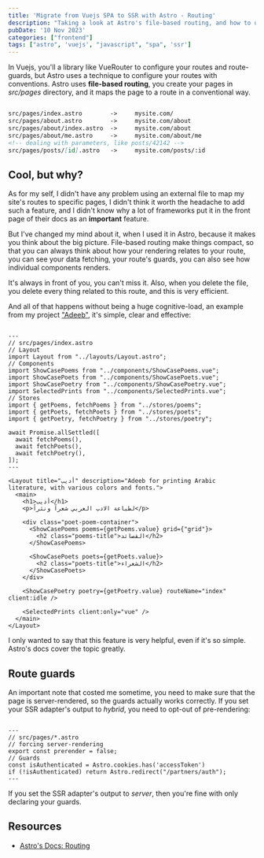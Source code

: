 ```yaml
---
title: 'Migrate from Vuejs SPA to SSR with Astro - Routing'
description: "Taking a look at Astro's file-based routing, and how to use it to migrate a Vuejs SPA to an SSR, and how to force specific pages to be rendered as static or server-rendered, and guarding specific routes that need authentication."
pubDate: '10 Nov 2023'
categories: ["frontend"]
tags: ["astro", 'vuejs', "javascript", "spa", 'ssr']
---
```


In Vuejs, you'll a library like VueRouter to configure your routes and route-guards, but Astro uses a technique to configure your routes with conventions. Astro uses **file-based routing**, you create your pages in *src/pages* directory, and it maps the page to a route in a conventional way.

```md

src/pages/index.astro        ->     mysite.com/
src/pages/about.astro        ->     mysite.com/about
src/pages/about/index.astro  ->     mysite.com/about
src/pages/about/me.astro     ->     mysite.com/about/me
<!-- dealing with parameters, like posts/42142 -->
src/pages/posts/[id].astro   ->     mysite.com/posts/:id 
```
## Cool, but why?

As for my self, I didn't have any problem using an external file to map my site's routes to specific pages, I didn't think it worth the headache to add such a feature, and I didn't know why a lot of frameworks put it in the front page of their docs as an **important** feature.

But I've changed my mind about it, when I used it in Astro, because it makes you think about the big picture. File-based routing make things compact, so that you can always think about how your rendering relates to your route, you can see your data fetching, your route's guards, you can also see how individual components renders.

It's always in front of you, you can't miss it. Also, when you delete the file, you delete every thing related to this route, and this is very efficient.

And all of that happens without being a huge cognitive-load, an example from my project ["Adeeb"](https://github.com/M-Shrief/Adeeb_Astro_SSR "Github repo"), it's simple, clear and effective:

```astro

---
// src/pages/index.astro
// Layout
import Layout from "../layouts/Layout.astro";
// Components
import ShowCasePoems from "../components/ShowCasePoems.vue";
import ShowCasePoets from "../components/ShowCasePoets.vue";
import ShowCasePoetry from "../components/ShowCasePoetry.vue";
import SelectedPrints from "../components/SelectedPrints.vue";
// Stores
import { getPoems, fetchPoems } from "../stores/poems";
import { getPoets, fetchPoets } from "../stores/poets";
import { getPoetry, fetchPoetry } from "../stores/poetry";

await Promise.allSettled([
  await fetchPoems(),
  await fetchPoets(),
  await fetchPoetry(),
]);
---

<Layout title="أديب" description="Adeeb for printing Arabic literature, with various colors and fonts.">
  <main>
    <h1>أديب</h1>
    <p>لطباعة الادب العربي شعراً ونثراً</p>

    <div class="poet-poem-container">
      <ShowCasePoems poems={getPoems.value} grid={"grid"}>
        <h2 class="poems-title">القصائد</h2>
      </ShowCasePoems>

      <ShowCasePoets poets={getPoets.value}>
        <h2 class="poets-title">الشعراء</h2>
      </ShowCasePoets>
    </div>

    <ShowCasePoetry poetry={getPoetry.value} routeName="index" client:idle />

    <SelectedPrints client:only="vue" />
  </main>
</Layout>
```

I only wanted to say that this feature is very helpful, even if it's so simple. Astro's docs cover the topic greatly.

## Route guards
An important note that costed me sometime, you need to make sure that the page is server-rendered, so the guards actually works correctly. If you set your SSR adapter's output to *hybrid*, you need to opt-out of pre-rendering:

```astro

---
// src/pages/*.astro
// forcing server-rendering
export const prerender = false;
// Guards
const isAuthenticated = Astro.cookies.has('accessToken')
if (!isAuthenticated) return Astro.redirect("/partners/auth");
---
```
If you set the SSR adapter's output to *server*, then you're fine with only declaring your guards.

## Resources
- [Astro's Docs: Routing](https://docs.astro.build/en/core-concepts/routing/ "Astro's Documentation")